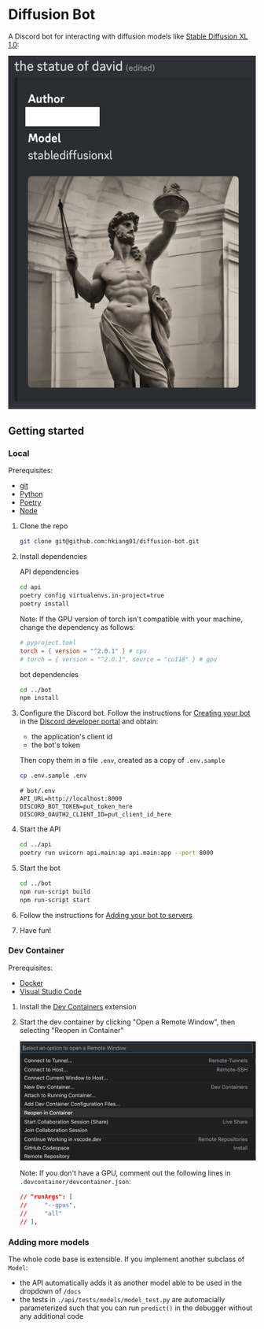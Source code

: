 # Diffusion Bot

A Discord bot for interacting with diffusion models like [Stable Diffusion XL 1.0]:

![the statue of david](docs/images/statue_of_david.png)


## Getting started

### Local

Prerequisites:
- [git](https://git-scm.com/)
- [Python](https://docs.python.org/3/)
- [Poetry](https://python-poetry.org/docs/)
- [Node](https://nodejs.org/en)


1. Clone the repo

    ```zsh
    git clone git@github.com:hkiang01/diffusion-bot.git
    ```

1. Install dependencies
   
   API dependencies

    ```zsh
    cd api
    poetry config virtualenvs.in-project=true
    poetry install
    ```
    
    Note: If the GPU version of torch isn't compatible with your machine, change the dependency as follows:

    ```toml
    # pyproject.toml
    torch = { version = "^2.0.1" } # cpu
    # torch = { version = "^2.0.1", source = "cu118" } # gpu
    ```

    bot dependencies

    ```zsh
    cd ../bot
    npm install
    ```

1. Configure the Discord bot. Follow the instructions for [Creating your bot](https://discordjs.guide/preparations/setting-up-a-bot-application.html#creating-your-bot) in the [Discord developer portal](https://discord.com/developers/applications) and obtain:

   - the application's client id
   - the bot's token

    Then copy them in a file `.env`, created as a copy of `.env.sample`

    ```zsh
    cp .env.sample .env
    ```

    ```env
    # bot/.env
    API_URL=http://localhost:8000
    DISCORD_BOT_TOKEN=put_token_here
    DISCORD_OAUTH2_CLIENT_ID=put_client_id_here
    ```

1. Start the API

    ```zsh
    cd ../api
    poetry run uvicorn api.main:ap api.main:app --port 8000
    ```

1. Start the bot

    ```zsh
    cd ../bot
    npm run-script build
    npm run-script start
    ```

1. Follow the instructions for [Adding your bot to servers](https://discordjs.guide/preparations/adding-your-bot-to-servers.html)

1. Have fun!

### Dev Container

Prerequisites:
- [Docker](https://www.docker.com/)
- [Visual Studio Code](https://code.visualstudio.com/)


1. Install the [Dev Containers](https://marketplace.visualstudio.com/items?itemName=ms-vscode-remote.remote-containers) extension

1. Start the dev container by clicking "Open a Remote Window", then selecting "Reopen in Container"

    ![](docs/images/reopen_in_container.png)

    Note: If you don't have a GPU, comment out the following lines in `.devcontainer/devcontainer.json`:

    ```json
    // "runArgs": [
    //     "--gpus",
    //     "all"
    // ],
    ```



### Adding more models

The whole code base is extensible. If you implement another subclass of `Model`:
- the API automatically adds it as another model able to be used in the dropdown of `/docs`
- the tests in `./api/tests/models/model_test.py` are automacially parameterized such that you can run `predict()` in the debugger without any additional code

[Stable Diffusion XL 1.0]: https://huggingface.co/stabilityai/stable-diffusion-xl-base-1.0/blob/ffd13a1d2ed00b2bbcf5d78c2a347313a3b556c8/README.md#sd-xl-10-base-model-card
[Install the NVIDIA Container Toolkit]: https://github.com/devcontainers/features/tree/f90cb26c7f15659f3e2be8061295997df2bb76cc/src/nvidia-cuda#install-the-nvidia-container-toolkit
[CUDA on Windows Subsystem for Linux (WSL)]: https://docs.nvidia.com/cuda/wsl-user-guide/index.html